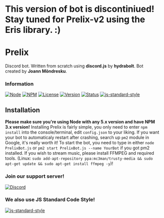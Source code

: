 # This version of bot is discontiniued! Stay tuned for Prelix-v2 using the Eris library. :)
# Prelix
Discord bot. Written from scratch using **discord.js** by **hydrabolt**. Bot created by **Joann Mõndresku**.
### Information
[![Node](https://img.shields.io/badge/Node-5.x.x-green.svg)](http://nodejs.org)
[![NPM](https://img.shields.io/badge/NPM-3.x.x-blue.svg)](http://nodejs.org)
[![License](https://img.shields.io/badge/License-GPL--3.0-blue.svg)]()
[![Version](https://img.shields.io/badge/Version-1.0.0_beta.1-yellow.svg)]()
[![Status](https://img.shields.io/badge/Status-Indev-yellow.svg)]()
[![js-standard-style](https://img.shields.io/badge/code%20style-standard-brightgreen.svg)](http://standardjs.com/)
## Installation
**Please make sure you're using Node with any 5.x version and have NPM 3.x version!**
Installing Prelix is fairly simple, you only need to enter `npm install` into the console/terminal, edit `config.json` to your liking.
If you want your bot to automaticaly restart after crashing, search up `pm2` module in Google, it's really worth it!
To start the bot, you need to type in either `node PrelixBot.js` or `pm2 start PrelixBot.js --name YourBot` if you got pm2 installed.
If you wish to stream music, please install FFMPEG and required tools. (Linux: `sudo add-apt-repository ppa:mc3man/trusty-media && sudo apt-get update && sudo apt-get install ffmpeg -y`)!

### Join our support server!
[![Discord](https://discordapp.com/api/servers/148473446236422144/widget.png?style=banner3)](https://discord.gg/0pPzG7d0M2hZsa7m)

### We also use JS Standard Code Style!
[![js-standard-style](https://cdn.rawgit.com/feross/standard/master/badge.svg)](https://github.com/feross/standard)

